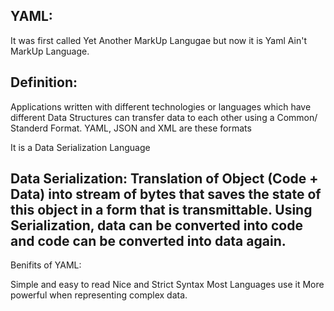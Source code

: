 

## YAML:
It was first called Yet Another MarkUp Langugae but now it is Yaml Ain't MarkUp Language.

## Definition:
Applications written with different technologies or languages which have different Data Structures can transfer data to each other using a Common/ Standerd Format. YAML, JSON and XML are these formats

It is a Data Serialization Language

## Data Serialization: Translation of Object (Code + Data) into stream of bytes that saves the state of this object in a form that is transmittable. Using Serialization, data can be converted into code and code can be converted into data again.
Benifits of YAML:

Simple and easy to read
Nice and Strict Syntax
Most Languages use it
More powerful when representing complex data.
